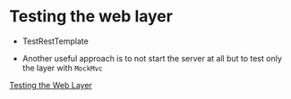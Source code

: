 # Testing the web layer

- TestRestTemplate

- Another useful approach is to not start the server at all but to test only the layer with `MockMvc`

[Testing the Web Layer](https://spring.io/guides/gs/testing-web/)

